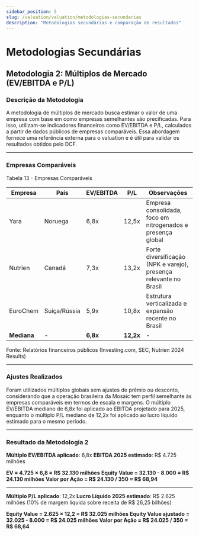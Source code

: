 ```yaml
---
sidebar_position: 5
slug: /valuation/valuation/metodologias-secundarias
description: "Metodologias secundárias e comparação de resultados"
---
```


# Metodologias Secundárias

## Metodologia 2: Múltiplos de Mercado (EV/EBITDA e P/L)

### Descrição da Metodologia

A metodologia de múltiplos de mercado busca estimar o valor de uma empresa com base em como empresas semelhantes são precificadas. Para isso, utilizam-se indicadores financeiros como EV/EBITDA e P/L, calculados a partir de dados públicos de empresas comparáveis. Essa abordagem fornece uma referência externa para o valuation e é útil para validar os resultados obtidos pelo DCF.

---

### Empresas Comparáveis

<p style={{textAlign: 'center'}}>Tabela 13 - Empresas Comparáveis</p>

| Empresa   | País          | EV/EBITDA | P/L   | Observações                                                            |
|-----------|---------------|-----------|-------|------------------------------------------------------------------------|
| Yara      | Noruega       | 6,8x      | 12,5x | Empresa consolidada, foco em nitrogenados e presença global            |
| Nutrien   | Canadá        | 7,3x      | 13,2x | Forte diversificação (NPK e varejo), presença relevante no Brasil      |
| EuroChem  | Suíça/Rússia  | 5,9x      | 10,8x | Estrutura verticalizada e expansão recente no Brasil                   |
| **Mediana** | -           | **6,8x**  | **12,2x** | -                                                                     |

<p style={{textAlign: 'center'}}>Fonte: Relatórios financeiros públicos (Investing.com, SEC, Nutrien 2024 Results)</p>

---

### Ajustes Realizados

Foram utilizados múltiplos globais sem ajustes de prêmio ou desconto, considerando que a operação brasileira da Mosaic tem perfil semelhante às empresas comparáveis em termos de escala e margens. O múltiplo EV/EBITDA mediano de 6,8x foi aplicado ao EBITDA projetado para 2025, enquanto o múltiplo P/L mediano de 12,2x foi aplicado ao lucro líquido estimado para o mesmo período.

---

### Resultado da Metodologia 2

**Múltiplo EV/EBITDA aplicado**: 6,8x
**EBITDA 2025 estimado**: R$ 4.725 milhões

**EV = 4.725 × 6,8 = R$ 32.130 milhões**
**Equity Value = 32.130 - 8.000 = R$ 24.130 milhões**
**Valor por Ação = R$ 24.130 / 350 ≈ R$ 68,94**

---

**Múltiplo P/L aplicado**: 12,2x
**Lucro Líquido 2025 estimado**: R$ 2.625 milhões (10% de margem líquida sobre receita de R$ 26,25 bilhões)

**Equity Value = 2.625 × 12,2 = R$ 32.025 milhões**
**Equity Value ajustado = 32.025 - 8.000 = R$ 24.025 milhões**
**Valor por Ação = R$ 24.025 / 350 ≈ R$ 68,64**
